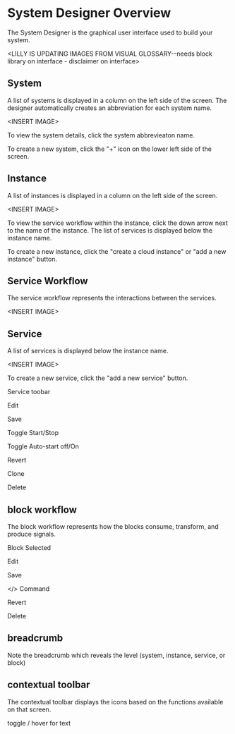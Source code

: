 # System Designer Overview

The System Designer is the graphical user interface used to build your system.

&lt;LILLY IS UPDATING IMAGES FROM VISUAL GLOSSARY--needs block library on interface - disclaimer on interface&gt;

## System

A list of systems is displayed in a column on the left side of the screen. The designer automatically creates an abbreviation for each system name.

&lt;INSERT IMAGE&gt;

To view the system details, click the system abbrevieaton name.

To create a new system, click the "+" icon on the lower left side of the screen.

## Instance

A list of instances is displayed in a column on the left side of the screen.

&lt;INSERT IMAGE&gt;

To view the service workflow within the instance, click the down arrow next to the name of the instance. The list of services is displayed below the instance name.

To create a new instance, click the "create a cloud instance" or "add a new instance" button.



## Service Workflow

The service workflow represents the interactions between the services.

&lt;INSERT IMAGE&gt;

## Service

A list of services is displayed below the instance name.

&lt;INSERT IMAGE&gt;

To create a new service, click the "add a new service" button.

Service toobar

Edit

Save

Toggle Start/Stop

Toggle Auto-start off/On

Revert

Clone

Delete

## 

## block workflow

The block workflow represents how the blocks consume, transform, and produce signals.

Block Selected

Edit

Save

&lt;/&gt;  Command

Revert

Delete

## breadcrumb

Note the breadcrumb which reveals the level \(system, instance, service, or block\)

## contextual toolbar

The contextual toolbar displays the icons based on the functions available on that screen.

toggle / hover for text

